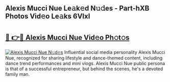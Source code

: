 ## Alexis Mucci Nue Le𝚊k𝚎d N𝚞𝚍es - Part-hXB Photos Vid𝚎o Le𝚊ks 6VIxI

# <h2><a href="http://fb37de.evod.top/?m=Alexis+Mucci+Nue">🔗 👉🔴 Alexis Mucci Nue Vid𝚎o Ph𝚘t𝚘s</a></h2>

[![Alexis Mucci Nue N𝚞d𝚎s](https://i.imgur.com/8V9OHl7.gif)](http://fb37de.evod.top/?m=Alexis+Mucci+Nue)
Influential social media personality Alexis Mucci Nue, recognized for sharing lifestyle and dance-themed content, including dance trend performances and mini vlogs. Alexis Mucci Nue public persona is that of a successful entrepreneur, but behind the scenes, he's a devoted family man. 
